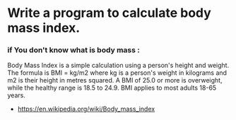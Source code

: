 # Write a program to calculate body mass index.

### if You don't know what is body mass :
Body Mass Index is a simple calculation using a person's height and weight.
The formula is BMI = kg/m2 where kg is a person's weight in kilograms and m2 is their height in metres squared. A BMI of 25.0 or more is overweight, while the healthy range is 18.5 to 24.9. BMI applies to most adults 18-65 years.

- https://en.wikipedia.org/wiki/Body_mass_index
